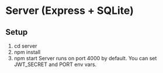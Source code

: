 # Server (Express + SQLite)
## Setup
1. cd server
2. npm install
3. npm start
Server runs on port 4000 by default. You can set JWT_SECRET and PORT env vars.
